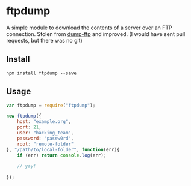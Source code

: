 # ftpdump

A simple module to download the contents of a server over an FTP connection. 
Stolen from [dump-ftp](https://www.npmjs.com/package/dump-ftp) and improved.
(I would have sent pull requests, but there was no git)

## Install

`npm install ftpdump --save`

## Usage

``` javascript
var ftpdump = require("ftpdump");

new ftpdump({
	host: "example.org",
	port: 21,
	user: "hacking_team",
	password: "passw0rd",
	root: "remote-folder"
}, "/path/to/local-folder", function(err){
	if (err) return console.log(err);
	
	// yay!
	
});
```
